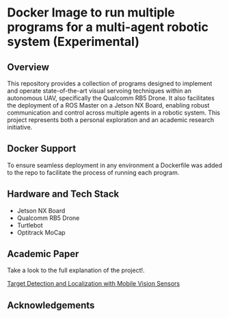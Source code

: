 # Docker Image to run multiple programs for a multi-agent robotic system (Experimental)

## Overview 

This repository provides a collection of programs designed to implement and operate state-of-the-art visual servoing techniques within an autonomous UAV, specifically the Qualcomm RB5 Drone. It also facilitates the deployment of a ROS Master on a Jetson NX Board, enabling robust communication and control across multiple agents in a robotic system. This project represents both a personal exploration and an academic research initiative.

## Docker Support

To ensure seamless deployment in any environment a Dockerfile was added to the repo to facilitate the process of running each program.

## Hardware and Tech Stack 

- Jetson NX Board
- Qualcomm RB5 Drone
- Turtlebot
- Optitrack MoCap

  
## Academic Paper
Take a look to the full explanation of the project!.

[Target Detection and Localization with Mobile Vision Sensors](https://github.com/angelcervant1/rb5-jetson_docker/edit/main/README.md)

## Acknowledgements
